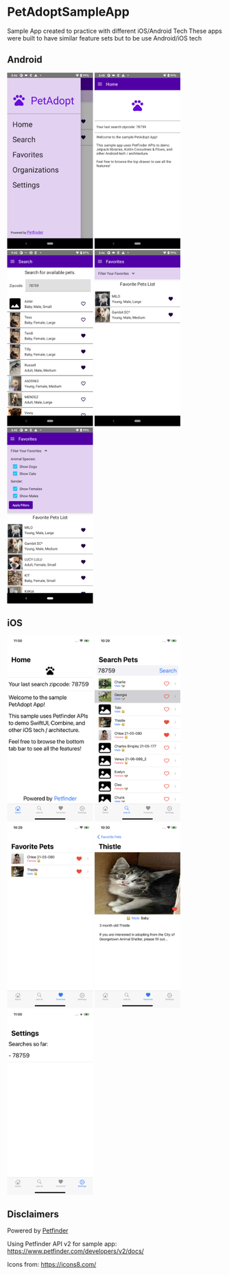 # PetAdoptSampleApp
Sample App created to practice with different iOS/Android Tech
These apps were built to have similar feature sets but to be use Android/iOS tech

## Android

<img src="./android/Screenshots/drawer.png" width="200"/> <img src="./android/Screenshots/home.png" width="200"/> <img src="./android/Screenshots/search_favorite.png" width="200"/> <img src="./android/Screenshots/favorites.png" width="200"/> <img src="./android/Screenshots/all_filters.png" width="200"/>

## iOS

<img src="./ios/Screenshots/home.png" width="200"/> <img src="./ios/Screenshots/search.png" width="200"/> <img src="./ios/Screenshots/favorites.png" width="200"/> <img src="./ios/Screenshots/detailLight.png" width="200"/> <img src="./ios/Screenshots/settings.png" width="200"/>

## Disclaimers

Powered by [Petfinder](www.petfinder.com)

Using Petfinder API v2 for sample app:
https://www.petfinder.com/developers/v2/docs/

Icons from: https://icons8.com/
